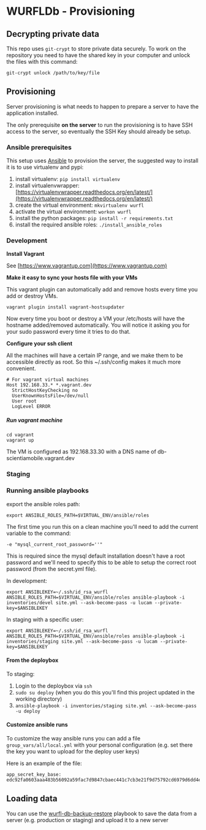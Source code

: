 # WURFLDb - Provisioning

## Decrypting private data

This repo uses `git-crypt` to store private data securely. To work on the repository you need to have the shared key in your computer and unlock the files with this command:

```
git-crypt unlock /path/to/key/file
```

## Provisioning

Server provisioning is what needs to happen to prepare a server to have the application installed.

The only prerequisite **on the server** to run the provisioning is to have SSH access to the server, so eventually the SSH Key should already be setup.

### Ansible prerequisites

This setup uses [Ansible](https://github.com/ansible/ansible) to provision the server, the suggested way to install it is to use virtualenv and pypi:

1. install virtualenv: ```pip install virtualenv```
2. install virtualenvwrapper: [https://virtualenvwrapper.readthedocs.org/en/latest/](https://virtualenvwrapper.readthedocs.org/en/latest/)
3. create the virtual environment: ```mkvirtualenv wurfl```
4. activate the virtual environment: ```workon wurfl```
5. install the python packages: ```pip install -r requirements.txt```
6. install the required ansible roles: ```./install_ansible_roles```

### Development

**Install Vagrant**

See [https://www.vagrantup.com](https://www.vagrantup.com)

**Make it easy to sync your hosts file with your VMs**

This vagrant plugin can automatically add and remove hosts every time you add or destroy VMs.

```
vagrant plugin install vagrant-hostsupdater
```

Now every time you boot or destroy a VM your /etc/hosts will have the hostname added/removed automatically. You will notice it asking you for your sudo password every time it tries to do that.

**Configure your ssh client**

All the machines will have a certain IP range, and we make them to be accessible directly as root. So this ~/.ssh/config makes it much more convenient.

```
# For vagrant virtual machines
Host 192.168.33.* *.vagrant.dev
  StrictHostKeyChecking no
  UserKnownHostsFile=/dev/null
  User root
  LogLevel ERROR
```

##### Run vagrant machine

```
cd vagrant
vagrant up
```

The VM is configured as 192.168.33.30 with a DNS name of db-scientiamobile.vagrant.dev

### Staging


### Running ansible playbooks

export the ansible roles path:


```
export ANSIBLE_ROLES_PATH=$VIRTUAL_ENV/ansible/roles
```

The first time you run this on a clean machine you'll need to add the current variable to the command:

```
-e "mysql_current_root_password=''"
```

This is required since the mysql default installation doesn't have a root password and we'll need to specify this to be able to setup the correct root password (from the secret.yml file).

In development:

```
export ANSIBLEKEY=~/.ssh/id_rsa_wurfl
ANSIBLE_ROLES_PATH=$VIRTUAL_ENV/ansible/roles ansible-playbook -i inventories/devel site.yml --ask-become-pass -u lucam --private-key=$ANSIBLEKEY
```

In staging with a specific user:

```
export ANSIBLEKEY=~/.ssh/id_rsa_wurfl
ANSIBLE_ROLES_PATH=$VIRTUAL_ENV/ansible/roles ansible-playbook -i inventories/staging site.yml --ask-become-pass -u lucam --private-key=$ANSIBLEKEY
```

#### From the deploybox

To staging:

1. Login to the deploybox via `ssh`
2. `sudo su deploy` (when you do this you'll find this project updated in the working directory)
3. `ansible-playbook -i inventories/staging site.yml --ask-become-pass -u deploy`


#### Customize ansible runs

To customize the way ansible runs you can add a file ```group_vars/all/local.yml``` with your personal configuration (e.g. set there the key you want to upload for the deploy user keys)

Here is an example of the file:

```
app_secret_key_base: edc92fa0603aaa483b56092a59fac7d9847cbaec441c7cb3e21f9d75792cd6979d6dd4e9282b0067a66c0e60027833ce0a294b35d78c5732b281e7fdaa89f359
```

## Loading data

You can use the [wurfl-db-backup-restore](../wurfl-db-backup-restore) playbook to save the data from a server (e.g. production or staging) and upload it to a new server

